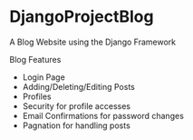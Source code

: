 # DjangoProjectBlog
A Blog Website using the Django Framework

Blog Features
- Login Page
- Adding/Deleting/Editing Posts
- Profiles
- Security for profile accesses
- Email Confirmations for password changes
- Pagnation for handling posts
